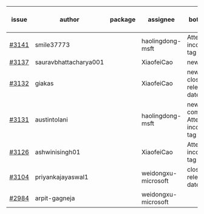 | issue | author | package | assignee | bot advice | created date of issue | target release date | date from target |
| ------ | ------ | ------ | ------ | ------ | ------ | ------ | :-----: |
| [#3141](https://github.com/Azure/sdk-release-request/issues/3141) | smile37773 |  | haolingdong-msft | Attention to inconsistent tag | 09-05 | 09-19 |  |
| [#3137](https://github.com/Azure/sdk-release-request/issues/3137) | sauravbhattacharya001 |  | XiaofeiCao | new issue. | 09-02 | 10-17 |  |
| [#3132](https://github.com/Azure/sdk-release-request/issues/3132) | giakas |  | XiaofeiCao | new issue. close to release date.  | 09-01 | 09-06 | 0 |
| [#3131](https://github.com/Azure/sdk-release-request/issues/3131) | austintolani |  | haolingdong-msft | new comment. Attention to inconsistent tag | 08-30 | 09-01 |  |
| [#3126](https://github.com/Azure/sdk-release-request/issues/3126) | ashwinisingh01 |  | XiaofeiCao | Attention to inconsistent tag | 08-29 | 09-02 |  |
| [#3104](https://github.com/Azure/sdk-release-request/issues/3104) | priyankajayaswal1 |  | weidongxu-microsoft | close to release date.  | 08-22 | 09-05 | -1 |
| [#2984](https://github.com/Azure/sdk-release-request/issues/2984) | arpit-gagneja |  | weidongxu-microsoft |  | 07-05 | 09-30 |  |
